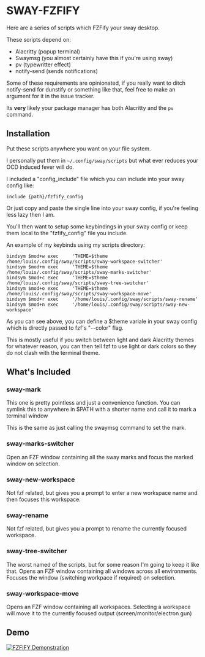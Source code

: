 # SWAY-FZFIFY

Here are a series of scripts which FZFify your sway desktop. 

These scripts depend on:

  * Alacritty (popup terminal)
  * Swaymsg (you almost certainly have this if you're using sway)
  * pv (typewritter effect)
  * notify-send (sends notifications)

Some of these requirements are opinionated, if you really want to ditch notify-send for dunstify or something like that, feel free to make an argument for it in the issue tracker.

Its **very** likely your package manager has both Alacritty and the `pv` command.

## Installation

Put these scripts anywhere you want on your file system. 

I personally put them in `~/.config/sway/scripts` but what ever reduces 
your OCD induced fever will do. 

I included a "config_include" file which you can include into your 
sway config like:
```
include {path}/fzfify_config
```
Or just copy and paste the single line into your sway config, if you're feeling less
lazy then I am.

You'll then want to setup some keybindings in your sway config or keep them local
to the "fzfify_config" file you include. 

An example of my keybinds using my scripts directory:

```
bindsym $mod+w exec     'THEME=$theme /home/louis/.config/sway/scripts/sway-workspace-switcher'
bindsym $mod+m exec     'THEME=$theme /home/louis/.config/sway/scripts/sway-marks-switcher'
bindsym $mod+c exec     'THEME=$theme /home/louis/.config/sway/scripts/sway-tree-switcher'
bindsym $mod+o exec     'THEME=$theme /home/louis/.config/sway/scripts/sway-workspace-move'
bindsym $mod+r exec     '/home/louis/.config/sway/scripts/sway-rename'
bindsym $mod+n exec     '/home/louis/.config/sway/scripts/sway-new-workspace'
```

As you can see above, you can define a $theme variale in your sway config which is directly
passed to fzf's "--color" flag. 

This is mostly useful if you switch between light and dark Alacritty themes for whatever reason,
you can then tell fzf to use light or dark colors so they do not clash with the terminal theme.

## What's Included

### sway-mark

This one is pretty pointless and just a convenience function. 
You can symlink this to anywhere in $PATH with a shorter name and call
it to mark a terminal window


This is the same as just calling the swaymsg command to set the mark.

###  sway-marks-switcher

Open an FZF window containing all the sway marks and focus the marked window 
on selection.

###  sway-new-workspace

Not fzf related, but gives you a prompt to enter a new workspace name and then
focuses this workspace.

### sway-rename

Not fzf related, but gives you a prompt to rename the currently focused workspace.

### sway-tree-switcher

The worst named of the scripts, but for some reason I'm going to keep it like that.
Opens an FZF window containing all windows across all environments. 
Focuses the window (switching workpace if required) on selection.

### sway-workspace-move

Opens an FZF window containing all workspaces.
Selecting a workspace will move it to the currently focused output (screen/monitor/electron gun)

## Demo

[![FZFIFY Demonstration]()](https://user-images.githubusercontent.com/5642902/139495822-926a1055-5dcc-4e7a-90a6-ab22ee352d9f.mp4)
